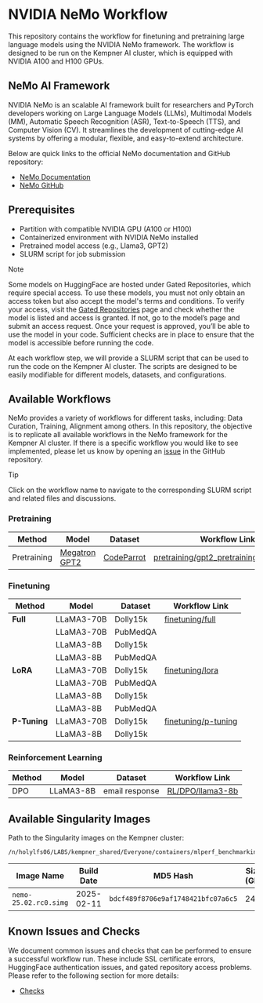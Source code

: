 # NVIDIA NeMo Workflow

This repository contains the workflow for finetuning and pretraining large language models using the NVIDIA NeMo framework. The workflow is designed to be run on the Kempner AI cluster, which is equipped with NVIDIA A100 and H100 GPUs.

## NeMo AI Framework

NVIDIA NeMo is an scalable AI framework built for researchers and PyTorch developers working on Large Language Models (LLMs), Multimodal Models (MM), Automatic Speech Recognition (ASR), Text-to-Speech (TTS), and Computer Vision (CV). It streamlines the development of cutting-edge AI systems by offering a modular, flexible, and easy-to-extend architecture.

Below are quick links to the official NeMo documentation and GitHub repository:

- [NeMo Documentation](https://docs.nvidia.com/nemo-framework/user-guide/latest/overview.html)
- [NeMo GitHub](https://github.com/NVIDIA/NeMo)


## Prerequisites

- Partition with compatible NVIDIA GPU (A100 or H100)
- Containerized environment with NVIDIA NeMo installed
- Pretrained model access (e.g., Llama3, GPT2)
- SLURM script for job submission


> [!NOTE]  
> Some models on HuggingFace are hosted under Gated Repositories, which require special access. To use these models, you must not only obtain an access token but also accept the model's terms and conditions. To verify your access, visit the [Gated Repositories](https://huggingface.co/settings/gated-repos) page and check whether the model is listed and access is granted. If not, go to the model’s page and submit an access request. Once your request is approved, you’ll be able to use the model in your code. Sufficient checks are in place to ensure that the model is accessible before running the code. 

At each workflow step, we will provide a SLURM script that can be used to run the code on the Kempner AI cluster. The scripts are designed to be easily modifiable for different models, datasets, and configurations.


## Available Workflows

NeMo provides a variety of workflows for different tasks, including: Data Curation, Training, Alignment among others. In this repository, the objective is to replicate all available workflows in the NeMo framework for the Kempner AI cluster. If there is a specific workflow you would like to see implemented, please let us know by opening an [issue](https://github.com/KempnerInstitute/nvidia-nemo-workflows/issues) in the GitHub repository. 

> [!TIP]  
> Click on the workflow name to navigate to the corresponding SLURM script and related files and discussions.

### Pretraining 

| Method       | Model                                                        | Dataset                                   | Workflow Link                                       |
|--------------|--------------------------------------------------------------|-------------------------------------------|-----------------------------------------------------|
| Pretraining  | [Megatron GPT2](https://huggingface.co/nvidia/megatron-gpt2-345m) | [CodeParrot](https://huggingface.co/codeparrot) | [pretraining/gpt2_pretraining_codeparrot](pretraining/gpt2_pretraining_codeparrot) |


### Finetuning

| Method      | Model       | Dataset   | Workflow Link                    |
|-------------|-------------|-----------|----------------------------------|
| **Full**    | LLaMA3-70B  | Dolly15k  | [finetuning/full](finetuning/full)     |
|             | LLaMA3-70B  | PubMedQA  |                                  |
|             | LLaMA3-8B   | Dolly15k  |                                  |
|             | LLaMA3-8B   | PubMedQA  |                                  |
| **LoRA**    | LLaMA3-70B  | Dolly15k  | [finetuning/lora](finetuning/lora)     |
|             | LLaMA3-70B  | PubMedQA  |                                  |
|             | LLaMA3-8B   | Dolly15k  |                                  |
|             | LLaMA3-8B   | PubMedQA  |                                  |
| **P-Tuning**| LLaMA3-70B  | Dolly15k  | [finetuning/p-tuning](finetuning/p-tuning) |
|             | LLaMA3-8B   | Dolly15k  |                                  |


### Reinforcement Learning


| Method      | Model       | Dataset         | Workflow Link                       |
|-------------|-------------|------------------|-------------------------------------|
| DPO         | LLaMA3-8B   | email response   | [RL/DPO/llama3-8b](RL/DPO/llama3-8b) |



## Available Singularity Images

Path to the Singularity images on the Kempner cluster:

```
/n/holylfs06/LABS/kempner_shared/Everyone/containers/mlperf_benchmarking
```

| Image Name            | Build Date | MD5 Hash                           | Size (GB) |
|-----------------------|------------|------------------------------------|-----------|
| `nemo-25.02.rc0.simg` | 2025-02-11 | `bdcf489f8706e9af1748421bfc07a6c5` | 24G       |


## Known Issues and Checks

We document common issues and checks that can be performed to ensure a successful workflow run. These include SSL certificate errors, HuggingFace authentication issues, and gated repository access problems. Please refer to the following section for more details:
-  [Checks](checks/README.md)


